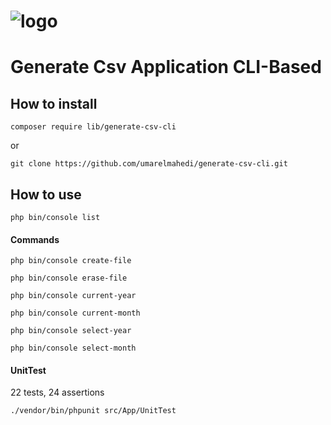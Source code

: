 # ![logo](https://blasterphp.blaster.org.uk/public/storge/logo.png)
# Generate Csv Application CLI-Based
## How to install 
```
composer require lib/generate-csv-cli
```
or 
```
git clone https://github.com/umarelmahedi/generate-csv-cli.git
```

## How to use
```
php bin/console list
```
#### Commands

```
php bin/console create-file
```

```
php bin/console erase-file
```

```
php bin/console current-year
```

```
php bin/console current-month
```

```
php bin/console select-year
```

```
php bin/console select-month
```
#### UnitTest
22 tests, 24 assertions
```
./vendor/bin/phpunit src/App/UnitTest
```